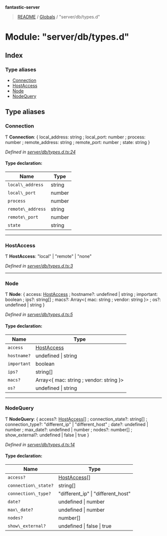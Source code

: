**fantastic-server**

> [README](../README.md) / [Globals](../globals.md) / "server/db/types.d"

# Module: "server/db/types.d"

## Index

### Type aliases

* [Connection](_server_db_types_d_.md#connection)
* [HostAccess](_server_db_types_d_.md#hostaccess)
* [Node](_server_db_types_d_.md#node)
* [NodeQuery](_server_db_types_d_.md#nodequery)

## Type aliases

### Connection

Ƭ  **Connection**: { local_address: string ; local_port: number ; process: number ; remote_address: string ; remote_port: number ; state: string  }

*Defined in [server/db/types.d.ts:24](https://github.com/besimorhino/project-fantastic/blob/af5d0de/server/db/types.d.ts#L24)*

#### Type declaration:

Name | Type |
------ | ------ |
`local\_address` | string |
`local\_port` | number |
`process` | number |
`remote\_address` | string |
`remote\_port` | number |
`state` | string |

___

### HostAccess

Ƭ  **HostAccess**: \"local\" \| \"remote\" \| \"none\"

*Defined in [server/db/types.d.ts:3](https://github.com/besimorhino/project-fantastic/blob/af5d0de/server/db/types.d.ts#L3)*

___

### Node

Ƭ  **Node**: { access: [HostAccess](_server_db_types_d_.md#hostaccess) ; hostname?: undefined \| string ; important: boolean ; ips?: string[] ; macs?: Array\<{ mac: string ; vendor: string  }> ; os?: undefined \| string  }

*Defined in [server/db/types.d.ts:5](https://github.com/besimorhino/project-fantastic/blob/af5d0de/server/db/types.d.ts#L5)*

#### Type declaration:

Name | Type |
------ | ------ |
`access` | [HostAccess](_server_db_types_d_.md#hostaccess) |
`hostname?` | undefined \| string |
`important` | boolean |
`ips?` | string[] |
`macs?` | Array\<{ mac: string ; vendor: string  }> |
`os?` | undefined \| string |

___

### NodeQuery

Ƭ  **NodeQuery**: { access?: [HostAccess](_server_db_types_d_.md#hostaccess)[] ; connection_state?: string[] ; connection_type?: \"different\_ip\" \| \"different\_host\" ; date?: undefined \| number ; max_date?: undefined \| number ; nodes?: number[] ; show_external?: undefined \| false \| true  }

*Defined in [server/db/types.d.ts:14](https://github.com/besimorhino/project-fantastic/blob/af5d0de/server/db/types.d.ts#L14)*

#### Type declaration:

Name | Type |
------ | ------ |
`access?` | [HostAccess](_server_db_types_d_.md#hostaccess)[] |
`connection\_state?` | string[] |
`connection\_type?` | \"different\_ip\" \| \"different\_host\" |
`date?` | undefined \| number |
`max\_date?` | undefined \| number |
`nodes?` | number[] |
`show\_external?` | undefined \| false \| true |
